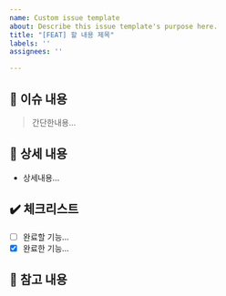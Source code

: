 ```yaml
---
name: Custom issue template
about: Describe this issue template's purpose here.
title: "[FEAT] 할 내용 제목"
labels: ''
assignees: ''

---
```


## :loudspeaker: 이슈 내용 
> 간단한내용...

## :page_with_curl: 상세 내용
- 상세내용...

## :heavy_check_mark: 체크리스트
- [ ] 완료할 기능...
- [x] 완료한 기능...

## :round_pushpin: 참고 내용
